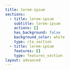 ```yaml
---
title: lorem-ipsum
sections:
  - title: lorem-ipsum
    subtitle: lorem-ipsum
    actions: []
    has_background: false
    background_color: white
    type: cta_section
  - title: lorem-ipsum
    features: []
    type: features_section
layout: advanced
---
```

